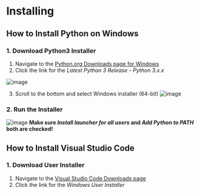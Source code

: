 # Installing

## How to Install Python on Windows
### 1. Download Python3 Installer
1. Navigate to the [Python.org Downloads page for Windows](https://www.python.org/downloads/windows/)
2. Click the link for the *Latest Python 3 Release - Python 3.x.x*


![image](https://user-images.githubusercontent.com/25150523/131097343-ade50277-5fe6-45ef-a32c-ce001e9fd325.png)

3. Scroll to the bottom and select Windows installer (64-bit)
![image](https://user-images.githubusercontent.com/25150523/131097882-b90d3eb0-938d-4808-872b-f28add34044a.png)


### 2. Run the Installer
![image](https://user-images.githubusercontent.com/25150523/131098471-62e7aa04-c844-4027-9b8a-ee895fb0e3e4.png)
**Make sure *Install launcher for all users* and *Add Python to PATH* both are checked!**

## How to Install Visual Studio Code
### 1. Download User Installer
1. Navigate to the [Visual Studio Code Downloads page](https://code.visualstudio.com/download)
2. Click the link for the *Windows User Installer*

